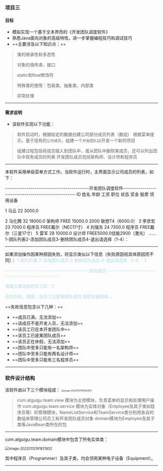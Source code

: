 ### 项目三

#### 目标

* 模拟实现一个基于文本界而的《开发团队调度软件》
* 熟悉Java面向对象的高级特性，进一步掌握编程技巧和调试技巧
* ==主要涉及以下知识点：==

> 类的继承性和多态性
>
> 对象的值传递、接口
>
> static和final修饰符
>
> 特殊类的使用：包装类、抽象类、内部类
>
> 异常处理

---

#### 需求说明
* 该软件实现以下功能：

>软件启动时，根据给定的数据创建公司部分成员列表（数组）
>根据菜单提示，基于现有的`公司成员`，组建一个`开发团队`以开发一个新的项目
>
>组建过程包括将成员插入到团队中，或从团队中删除某成员，还可以列出团队中现有成员的列表
>开发团队成员包括架构师、设计师和程序员

---

本软件采用单级菜单方式工作。当软件运行时，主界面显示公司成员的列表，如下：

-------------------------------------------开发团队调度软件-----------------------------------------------------
ID		姓名		年龄		工资		职位		状态		奖金		股票			领用设备

1		马云		 22		   3000.0

2		马化腾	 32		18000.0	架构师	FREE	15000.0	2000			联想T4（6000.0）
3		李彦宏	23			7000.0	程序员 												   FREE戴尔（NEC17寸）
4		刘强东	24			7300.0	程序员													FREE戴尔（三星17寸）
5		雷军		28		10000.0	设计师													  FREE5000.0佳能2900（激光）
……
1-团队列表2-添加团队成员3-删除团队成员4-退出请选择（1-4）：

---

如果添加操作因某种原因失败，将显示类似以下信息（失败原因视具体原因而不同）：
<span style="color:lightblue">1-团队列表	2-添加团队成员	3-删除回队成员	4-退出请选择（1-4）：2	</span>

<span style="color:lightblue">-------------------------------------------添加成员------------------------------------------------------</span>

<span style="color:lightblue">请输入要添加的员工ID：2</span>

<span style="color:lightblue">添加失败，原因：该员工已是某团队成员</span>
<span style="color:lightblue">按回车键继续…</span>

==失败信息包含以下几种：==

* ==成员已满，无法添加==
* ==该成员不是开发人员，无法添加==
* ==该员工已在本开发团队中==
* ==该员工已是某团队成员==
* ==该员正在休假，无法添加==
* ==团队中至多只能有一名架构师==
* ==团队中至多只能有两名设计师==
* ==团队中至多只能有三名程序员==

---

### 软件设计结构

该软件由以下三个模块组成：
<img src="C:\Users\15922\AppData\Roaming\Typora\typora-user-images\image-20220112191542400.png" alt="image-20220112191542400" style="zoom: 50%;" />

>com.atguigu.team.view 模块为主控模块，负责菜单的显示和处理用户操作
>com.atguigu.team.service 模块为实体对象（Employee及其子类如程序员等）的管理模块，NameListService和TeamService类分别用各自的数组来管理公司员工和开发团队成员对象
>domain模块为Employee及其子类等JavaBean类所在的包

---

com.atguigu.team.domain模块中包含了所有实体类：

<img src="C:\Users\15922\AppData\Roaming\Typora\typora-user-images\image-20220112191821852.png" alt="image-20220112191821852" style="zoom: 80%;" />

其中程序员（Programmer）及其子类，均会领用某种电子设备（Equipment）。

---

